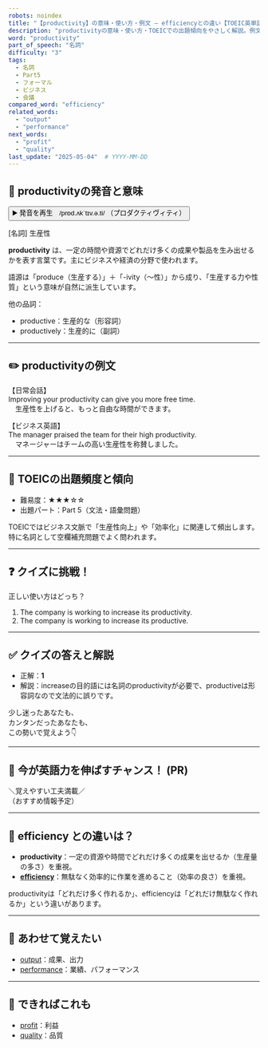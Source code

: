 ```yaml
---
robots: noindex
title: "【productivity】の意味・使い方・例文 ― efficiencyとの違い【TOEIC英単語】"
description: "productivityの意味・使い方・TOEICでの出題傾向をやさしく解説。例文・クイズ付きでefficiencyとの違いもわかりやすく学べます。"
word: "productivity"
part_of_speech: "名詞"
difficulty: "3"
tags:
  - 名詞
  - Part5
  - フォーマル
  - ビジネス
  - 会議
compared_word: "efficiency"
related_words:
  - "output"
  - "performance"
next_words:
  - "profit"
  - "quality"
last_update: "2025-05-04"  # YYYY-MM-DD
---
```


## 🔰 productivityの発音と意味

<button class="play-audio" onclick="playTTS('productivity')">
  <span class="play-audio-main">
    ▶️ 発音を再生　/prɒd.ʌkˈtɪv.ə.ti/
  </span>
  <span class="play-audio-sub">
    （プロダクティヴィティ）
  </span>
</button>

[名詞] 生産性

**productivity** は、一定の時間や資源でどれだけ多くの成果や製品を生み出せるかを表す言葉です。主にビジネスや経済の分野で使われます。

語源は「produce（生産する）」＋「-ivity（～性）」から成り、「生産する力や性質」という意味が自然に派生しています。

他の品詞：  
- productive：生産的な（形容詞）
- productively：生産的に（副詞）

---

## ✏️ productivityの例文

【日常会話】  
Improving your productivity can give you more free time.  
　生産性を上げると、もっと自由な時間ができます。

【ビジネス英語】  
The manager praised the team for their high productivity.  
　マネージャーはチームの高い生産性を称賛しました。

---

## 🎯 TOEICの出題頻度と傾向

- 難易度：★★★☆☆
- 出題パート：Part 5（文法・語彙問題）

TOEICではビジネス文脈で「生産性向上」や「効率化」に関連して頻出します。特に名詞として空欄補充問題でよく問われます。

---

## ❓ クイズに挑戦！

正しい使い方はどっち？

1. The company is working to increase its productivity.  
2. The company is working to increase its productive.

---

## ✅ クイズの答えと解説

- 正解：**1**
- 解説：increaseの目的語には名詞のproductivityが必要で、productiveは形容詞なので文法的に誤りです。

少し迷ったあなたも、  
カンタンだったあなたも、  
この勢いで覚えよう👇️

---

## 🚀 今が英語力を伸ばすチャンス！ (PR)

<div class="info-center">
＼覚えやすい工夫満載／<br>  
（おすすめ情報予定）
</div>

---

## 🤔  efficiency との違いは？

- **productivity**：一定の資源や時間でどれだけ多くの成果を出せるか（生産量の多さ）を重視。
- **[efficiency](/word/efficiency)**：無駄なく効率的に作業を進めること（効率の良さ）を重視。

productivityは「どれだけ多く作れるか」、efficiencyは「どれだけ無駄なく作れるか」という違いがあります。

---

## 🧩 あわせて覚えたい

- [output](/word/output)：成果、出力
- [performance](/word/performance)：業績、パフォーマンス

---

## 📖 できればこれも

- [profit](/word/profit)：利益
- [quality](/word/quality)：品質

<!-- cvid: aid02_bid29 -->
